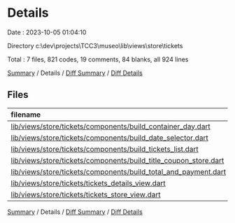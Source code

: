 # Details

Date : 2023-10-05 01:04:10

Directory c:\\dev\\projects\\TCC3\\museo\\lib\\views\\store\\tickets

Total : 7 files,  821 codes, 19 comments, 84 blanks, all 924 lines

[Summary](results.md) / Details / [Diff Summary](diff.md) / [Diff Details](diff-details.md)

## Files
| filename | language | code | comment | blank | total |
| :--- | :--- | ---: | ---: | ---: | ---: |
| [lib/views/store/tickets/components/build_container_day.dart](/lib/views/store/tickets/components/build_container_day.dart) | Dart | 80 | 0 | 6 | 86 |
| [lib/views/store/tickets/components/build_date_selector.dart](/lib/views/store/tickets/components/build_date_selector.dart) | Dart | 78 | 2 | 15 | 95 |
| [lib/views/store/tickets/components/build_tickets_list.dart](/lib/views/store/tickets/components/build_tickets_list.dart) | Dart | 259 | 3 | 27 | 289 |
| [lib/views/store/tickets/components/build_title_coupon_store.dart](/lib/views/store/tickets/components/build_title_coupon_store.dart) | Dart | 29 | 0 | 4 | 33 |
| [lib/views/store/tickets/components/build_total_and_payment.dart](/lib/views/store/tickets/components/build_total_and_payment.dart) | Dart | 80 | 5 | 4 | 89 |
| [lib/views/store/tickets/tickets_details_view.dart](/lib/views/store/tickets/tickets_details_view.dart) | Dart | 242 | 6 | 20 | 268 |
| [lib/views/store/tickets/tickets_store_view.dart](/lib/views/store/tickets/tickets_store_view.dart) | Dart | 53 | 3 | 8 | 64 |

[Summary](results.md) / Details / [Diff Summary](diff.md) / [Diff Details](diff-details.md)